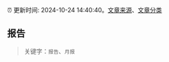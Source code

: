 :alarm_clock: 更新时间: 2024-10-24 14:40:40。[文章来源](/README.md)、[文章分类](/TAGS.md)

## 报告


> 关键字：`报告`、`月报`



